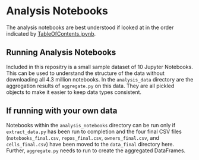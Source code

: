 # Analysis Notebooks

The analysis notebooks are best understood if looked at in the order indicated by [TableOfContents.ipynb](TableOfContents.ipynb).

## Running Analysis Notebooks

Included in this repositry is a small sample dataset of 10 Jupyter Notebooks. This can be used to understand the structure of the data without downloading all 4.3 million notebooks. In the `analysis_data` directory are the aggregation results of `aggregate.py` on this data. They are all pickled objects to make it easier to keep data types consistent.

## If running with your own data

Notebooks within the `analysis_notebooks` directory can be run only if `extract_data.py` has been run to completion and the four final CSV files (`notebooks_final.csv`, `repos_final.csv`, `owners_final.csv`, and `cells_final.csv`) have been moved to the `data_final` directory here. Further, `aggregate.py` needs to run to create the aggregated DataFrames.
